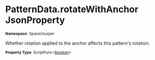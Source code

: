 # PatternData.rotateWithAnchor JsonProperty

<small>**Namespace**: SpaceUsurper</small>

Whether rotation applied to the anchor affects this pattern's rotation.

<small>**Property Type**: ScriptFunc&lt;[Boolean](https://docs.microsoft.com/en-us/dotnet/api/system.boolean?view=netframework-4.5)&gt;</small>

